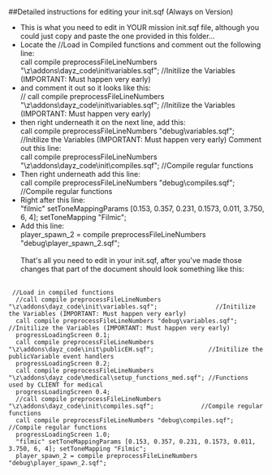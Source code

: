##Detailed instructions for editing your init.sqf (Always on Version)

* This is what you need to edit in YOUR mission init.sqf file, although you could just copy and paste the one provided in this folder...<br/>
* Locate the //Load in Compiled functions and comment out the following line:<br/>
call compile preprocessFileLineNumbers "\z\addons\dayz_code\init\variables.sqf";  			//Initilize the Variables (IMPORTANT: Must happen very early)
* and comment it out so it looks like this:<br/>
// call compile preprocessFileLineNumbers "\z\addons\dayz_code\init\variables.sqf";				//Initilize the Variables (IMPORTANT: Must happen very early)
* then right underneath it on the next line, add this:<br/>
call compile preprocessFileLineNumbers "debug\variables.sqf";				//Initilize the Variables (IMPORTANT: Must happen very early)
Comment out this line:<br/>
call compile preprocessFileLineNumbers "\z\addons\dayz_code\init\compiles.sqf";				//Compile regular functions
* Then right underneath add this line:<br/>
call compile preprocessFileLineNumbers "debug\compiles.sqf";				//Compile regular functions
* Right after this line:<br/>
"filmic" setToneMappingParams [0.153, 0.357, 0.231, 0.1573, 0.011, 3.750, 6, 4]; setToneMapping "Filmic";
* Add this line:<br/>
player_spawn_2 = compile preprocessFileLineNumbers "debug\player_spawn_2.sqf";
<br/><br/>
That's all you need to edit in your init.sqf, after you've made those changes that part of the document should look something like this:
<br/><br/>
<pre><code> //Load in compiled functions
  //call compile preprocessFileLineNumbers "\z\addons\dayz_code\init\variables.sqf";				//Initilize the Variables (IMPORTANT: Must happen very early)
  call compile preprocessFileLineNumbers "debug\variables.sqf";				//Initilize the Variables (IMPORTANT: Must happen very early)
  progressLoadingScreen 0.1;
  call compile preprocessFileLineNumbers "\z\addons\dayz_code\init\publicEH.sqf";				//Initilize the publicVariable event handlers
  progressLoadingScreen 0.2;
  call compile preprocessFileLineNumbers "\z\addons\dayz_code\medical\setup_functions_med.sqf";	//Functions used by CLIENT for medical
  progressLoadingScreen 0.4;
  //call compile preprocessFileLineNumbers "\z\addons\dayz_code\init\compiles.sqf";				//Compile regular functions
  call compile preprocessFileLineNumbers "debug\compiles.sqf";				//Compile regular functions
  progressLoadingScreen 1.0;
  "filmic" setToneMappingParams [0.153, 0.357, 0.231, 0.1573, 0.011, 3.750, 6, 4]; setToneMapping "Filmic";
  player_spawn_2 = compile preprocessFileLineNumbers "debug\player_spawn_2.sqf";</code></pre>
